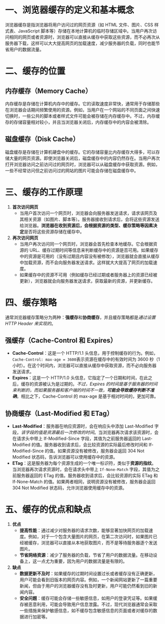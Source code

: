 # 一、浏览器缓存的定义和基本概念

浏览器缓存是指浏览器将用户访问过的网页资源（如 HTML 文件、图片、CSS 样式表、JavaScript 脚本等）存储在本地计算机的临时存储区域中。当用户再次访问相同的网页或者资源时，浏览器可以直接从缓存中获取这些资源，而不必再次从服务器下载，这样可以大大提高网页的加载速度，减少服务器的负载，同时也能节省用户的数据流量。


# 二、缓存的位置

## 内存缓存（Memory Cache）

内存缓存是存储在计算机内存中的缓存。它的读取速度非常快，通常用于存储那些在浏览器会话期间频繁使用的资源。例如，当用户在一个网站的不同页面之间快速切换时，一些公共的脚本或者样式文件可能会被存储在内存缓存中。不过，内存缓存的存储容量相对较小，并且当浏览器关闭后，内存缓存中的内容会被清除。

## 磁盘缓存（Disk Cache）

磁盘缓存是存储在计算机硬盘中的缓存。它的存储容量比内存缓存大得多，可以存储大量的网页资源。即使浏览器关闭后，磁盘缓存中的内容仍然存在。当用户再次打开浏览器访问之前访问过的网页时，浏览器可以从磁盘缓存中获取资源。例如，一些不经常访问但之前访问过的网站的图片可能会存储在磁盘缓存中。

# 三、缓存的工作原理

1. **首次访问网页**
    - 当用户首次访问一个网页时，浏览器会向服务器发送请求，请求该网页及其相关资源（如图片、脚本等）。服务器接收到请求后，会将这些资源发送给浏览器。**浏览器在收到资源后，会根据资源的类型、缓存策略等因素决定**是否将这些资源存储在缓存中。
2. **再次访问网页**
    - 当用户再次访问同一个网页时，浏览器会首先检查本地缓存。它会根据资源的 URL、缓存过期时间等信息来判断缓存中的资源是否可用。如果缓存中的资源是可用的（没有过期且内容没有被修改），浏览器就会直接从缓存中加载资源，而不会向服务器发送请求。这样就大大提高了网页的加载速度。
    - 如果缓存中的资源不可用（例如缓存已经过期或者服务器上的资源已经被更新），浏览器就会向服务器发送请求，获取最新的资源，并更新缓存。
  

# 四、缓存策略

通常浏览器缓存策略分为两种：**强缓存**和**协商缓存**，并且缓存策略都是*通过设置 HTTP Header 来实现的*。

## 强缓存（Cache-Control 和 Expires）

- **Cache-Control**：这是一个 HTTP/1.1 头信息，用于控制缓存的行为。例如，`Cache-Control: max-age = 3600`表示资源在缓存中的有效时间为 3600 秒（1 小时）。在这个时间内，浏览器可以直接从缓存中获取资源，而不必向服务器发送请求。
- **Expires**：这是一个 HTTP/1.0 头信息，它指定了一个日期和时间，在此之后，缓存的资源被认为是过期的。*不过，Expires 的时间是基于服务器的时间来判断的，而如果服务器和客户端的时间不一致，**可能会导致缓存判断不准确***。相比之下，Cache-Control 的 max-age 是基于相对时间的，更加可靠。


## 协商缓存（Last-Modified 和 ETag）

- **Last-Modified**：服务器在响应资源时，会在响应头中添加 Last-Modified 字段，*该字段的值是资源最后一次修改的时间*。当浏览器再次请求该资源时，会在请求头中带上 If-Modified-Since 字段，其值为之前服务器返回的 Last-Modified 的值。服务器收到请求后，会比较资源的实际最后修改时间和 If-Modified-Since 的值。如果资源没有被修改，服务器会返回 304 Not Modified 状态码，告诉浏览器可以使用缓存中的资源。
- **ETag**：这是服务器为每个资源生成的一个唯一标识符，类似于**资源的指纹**。当浏览器再次请求资源时，会在请求头中带上 `If-None-Match` 字段，其值为之前服务器返回的 ETag 的值。服务器收到请求后，会比较资源的实际 ETag 和 If-None-Match 的值。如果两者相同，说明资源没有被修改，服务器会返回 304 Not Modified 状态码，允许浏览器使用缓存中的资源。


# 五、缓存的优点和缺点

1. **优点**
    - **提高性能**：通过减少对服务器的请求次数，能够显著加快网页的加载速度。例如，对于一个包含大量图片的网页，在第二次访问时，如果图片已经被缓存，浏览器可以直接从本地获取图片，而不是等待服务器逐个发送图片。
    - **节省网络资源**：减少了服务器的负载，节省了用户的数据流量。在移动设备上，这一点尤为重要，因为用户的数据流量是有限的。
2. **缺点**
    - **数据更新不及时**：如果缓存的过期时间设置过长或者缓存没有正确更新，用户可能会看到旧版本的网页内容。例如，一个新闻网站更新了一篇重要新闻，但由于用户的浏览器缓存没有及时更新，用户可能仍然看到旧的新闻内容。
    - **安全问题**：缓存可能会存储一些敏感信息，如用户的登录凭证等。如果缓存被恶意利用，可能会导致用户信息泄露。不过，现代浏览器通常会采取一些措施来保护敏感信息，如不缓存包含敏感信息的页面或者对缓存的数据进行加密等。
